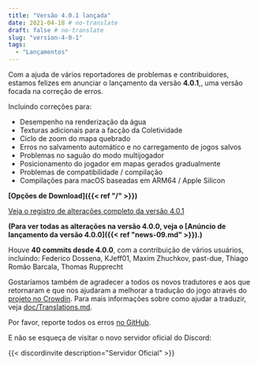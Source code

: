 ```yaml
---
title: "Versão 4.0.1 lançada"
date: 2021-04-18 # no-translate
draft: false # no-translate
slug: "version-4-0-1"
tags:
  - "Lançamentos"
---
```


Com a ajuda de vários reportadores de problemas e contribuidores, estamos felizes em anunciar o lançamento da versão **4.0.1**,, uma versão focada na correção de erros.

Incluindo correções para:
- Desempenho na renderização da água
- Texturas adicionais para a facção da Coletividade
- Ciclo de zoom do mapa quebrado
- Erros no salvamento automático e no carregamento de jogos salvos
- Problemas no saguão do modo multijogador
- Posicionamento do jogador em mapas gerados gradualmente
- Problemas de compatibilidade / compilação
- Compilações para macOS baseadas em ARM64 / Apple Silicon

**[Opções de Download]({{< ref "/" >}})**

[Veja o registro de alterações completo da versão 4.0.1](https://github.com/Warzone2100/warzone2100/raw/4.0.1/ChangeLog)

**(Para ver todas as alterações na versão 4.0.0, veja o [Anúncio de lançamento da versão 4.0.0]({{< ref "news-09.md" >}}).)**

Houve **40 commits desde 4.0.0**, com a contribuição de vários usuários, incluindo: Federico Dossena, KJeff01, Maxim Zhuchkov, past-due, Thiago Romão Barcala, Thomas Rupprecht

Gostaríamos também de agradecer a todos os novos tradutores e aos que retornaram e que nos ajudaram a melhorar a tradução do jogo através do [ projeto no Crowdin](https://crowdin.com/project/warzone2100). Para mais informações sobre como ajudar a traduzir, veja [doc/Translations.md](https://github.com/Warzone2100/warzone2100/blob/master/doc/Translations.md#how-do-i-help-translate).

Por favor, reporte todos os erros [no GitHub](https://github.com/Warzone2100/warzone2100/issues).

E não se esqueça de visitar o novo servidor oficial do Discord:

{{< discordinvite description="Servidor Oficial" >}}
